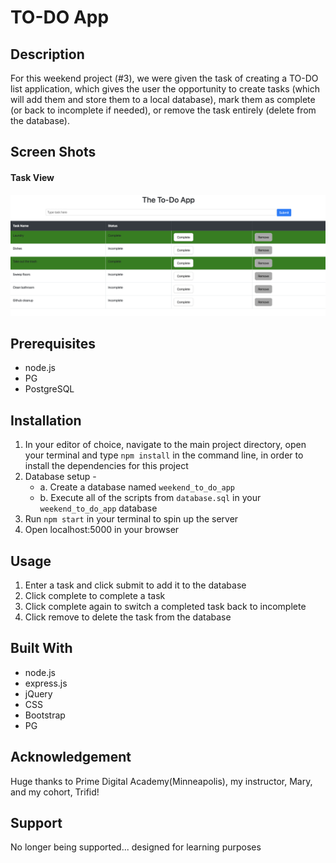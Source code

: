# TO-DO App

## Description
For this weekend project (#3), we were given the task of creating a TO-DO list application, which gives the user the opportunity to create tasks (which will add them and store them to a local database), mark them as complete (or back to incomplete if needed), or remove the task entirely (delete from the database).

## Screen Shots

#### Task View

![Add Entry Page](toDoApp_screenshot.png)


## Prerequisites

-   node.js
-   PG
-   PostgreSQL


## Installation

1. In your editor of choice, navigate to the main project directory, open your terminal and type `npm install` in the command line, in order to install the dependencies for this project
2. Database setup -
    -   a.  Create a database named `weekend_to_do_app`
    -   b.  Execute all of the scripts from `database.sql` in your `weekend_to_do_app` database
3. Run `npm start` in your terminal to spin up the server
4. Open localhost:5000 in your browser

## Usage

1. Enter a task and click submit to add it to the database
2. Click complete to complete a task
3. Click complete again to switch a completed task back to incomplete
4. Click remove to delete the task from the database

## Built With
-   node.js
-   express.js
-   jQuery
-   CSS
-   Bootstrap
-   PG

## Acknowledgement
Huge thanks to Prime Digital Academy(Minneapolis), my instructor, Mary, and my cohort, Trifid!

## Support
No longer being supported... designed for learning purposes